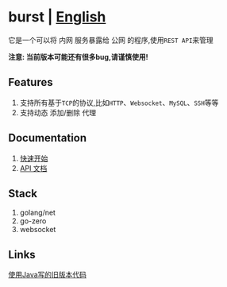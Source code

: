 # burst | [English](https://github.com/fzdwx/burst/blob/main/docs/en/README.md)

它是一个可以将 内网 服务暴露给 公网 的程序,使用`REST API`来管理

**注意: 当前版本可能还有很多bug,请谨慎使用!**

## Features

1. 支持所有基于`TCP`的协议,比如`HTTP`、`Websocket`、`MySQL`、`SSH`等等
2. 支持动态 添加/删除 代理

## Documentation

1. [快速开始](https://github.com/fzdwx/burst/blob/main/docs/china/quickstart.md)
2. [API 文档](https://github.com/fzdwx/burst/blob/main/docs/china/api.md)

## Stack

1. golang/net
2. go-zero
3. websocket

## Links

[使用Java写的旧版本代码](https://github.com/fzdwx/burst/tree/java)